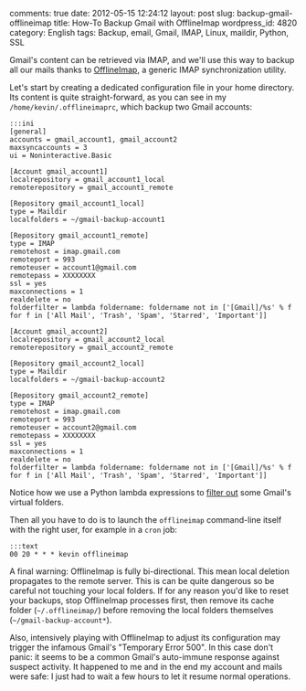 comments: true
date: 2012-05-15 12:24:12
layout: post
slug: backup-gmail-offlineimap
title: How-To Backup Gmail with OfflineImap
wordpress_id: 4820
category: English
tags: Backup, email, Gmail, IMAP, Linux, maildir, Python, SSL

Gmail's content can be retrieved via IMAP, and we'll use this way to backup all our mails thanks to [OfflineImap](http://offlineimap.org), a generic IMAP synchronization utility.

Let's start by creating a dedicated configuration file in your home directory. Its content is quite straight-forward, as you can see in my `/home/kevin/.offlineimaprc`, which backup two Gmail accounts:

    :::ini
    [general]
    accounts = gmail_account1, gmail_account2
    maxsyncaccounts = 3
    ui = Noninteractive.Basic

    [Account gmail_account1]
    localrepository = gmail_account1_local
    remoterepository = gmail_account1_remote

    [Repository gmail_account1_local]
    type = Maildir
    localfolders = ~/gmail-backup-account1

    [Repository gmail_account1_remote]
    type = IMAP
    remotehost = imap.gmail.com
    remoteport = 993
    remoteuser = account1@gmail.com
    remotepass = XXXXXXXX
    ssl = yes
    maxconnections = 1
    realdelete = no
    folderfilter = lambda foldername: foldername not in ['[Gmail]/%s' % f for f in ['All Mail', 'Trash', 'Spam', 'Starred', 'Important']]

    [Account gmail_account2]
    localrepository = gmail_account2_local
    remoterepository = gmail_account2_remote

    [Repository gmail_account2_local]
    type = Maildir
    localfolders = ~/gmail-backup-account2

    [Repository gmail_account2_remote]
    type = IMAP
    remotehost = imap.gmail.com
    remoteport = 993
    remoteuser = account2@gmail.com
    remotepass = XXXXXXXX
    ssl = yes
    maxconnections = 1
    realdelete = no
    folderfilter = lambda foldername: foldername not in ['[Gmail]/%s' % f for f in ['All Mail', 'Trash', 'Spam', 'Starred', 'Important']]

Notice how we use a Python lambda expressions to [filter out](http://readthedocs.org/docs/offlineimap/en/latest/nametrans.html#folderfilter) some Gmail's virtual folders.

Then all you have to do is to launch the `offlineimap` command-line itself with the right user, for example in a `cron` job:

    :::text
    00 20 * * * kevin offlineimap

A final warning: OfflineImap is fully bi-directional. This mean local deletion propagates to the remote server. This is can be quite dangerous so be careful not touching your local folders. If for any reason you'd like to reset your backups, stop OfflineImap processes first, then remove its cache folder (`~/.offlineimap/`) before removing the local folders themselves  (`~/gmail-backup-account*`).

Also, intensively playing with OfflineImap to adjust its configuration may trigger the infamous Gmail's "Temporary Error 500". In this case don't panic: it seems to be a common Gmail's auto-immune response against suspect activity. It happened to me and in the end my account and mails were safe: I just had to wait a few hours to let it resume normal operations.
